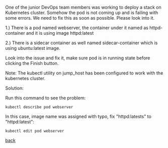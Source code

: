 One of the junior DevOps team members was working to deploy a stack on Kubernetes cluster. Somehow the pod is not coming up and is failing with some errors. We need to fix this as soon as possible. Please look into it.  

1.) There is a pod named webserver, the container under it named as httpd-container and it is using image httpd:latest  

2.) There is a sidecar container as well named sidecar-container which is using ubuntu:latest image.  

Look into the issue and fix it, make sure pod is in running state before clicking the Finish button.  

Note: The kubectl utility on jump_host has been configured to work with the kubernetes cluster.  

Solution:

Run this command to see the problem:  
```
kubectl describe pod webserver
```

In this case, image name was assigned with typo, fix "httpd:latests" to "httpd:latest":  
```
kubectl edit pod webserver
```

[back](https://github.com/MederD/Kodekloud-Engineer-Tasks)
